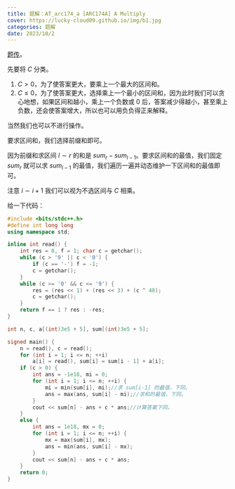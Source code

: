 ```yaml
---
title: 题解：AT_arc174_a [ARC174A] A Multiply
cover: https://lucky-cloud09.github.io/img/b1.jpg
categories: 题解
date: 2023/10/2
---
```



[题传](https://www.luogu.com.cn/problem/AT_arc174_a)。

先要将 $C$ 分类。

1. $C > 0$，为了使答案更大，要乘上一个最大的区间和。
1. $C \le 0$，为了使答案更大，选择乘上一个最小的区间和，因为此时我们可以贪心地想，如果区间和越小，乘上一个负数或 $0$ 后，答案减少得越小，甚至乘上负数，还会使答案增大，所以也可以用负负得正来解释。

当然我们也可以不进行操作。

要求区间和，我们选择前缀和即可。

因为前缀和求区间 $l \sim r$ 的和是 $sum_r - sum_{l - 1}$。要求区间和的最值，我们固定 $sum_r$ 就可以求 $sum_{l - 1}$ 的最值，我们遍历一遍并动态维护一下区间和的最值即可。

注意 $i \sim i + 1$ 我们可以视为不选区间与 $C$ 相乘。

给一下代码：

```cpp
#include <bits/stdc++.h>
#define int long long
using namespace std;

inline int read() {
	int res = 0, f = 1; char c = getchar();
	while (c > '9' || c < '0') {
		if (c == '-') f = -1;
		c = getchar();
	}
	while (c >= '0' && c <= '9') {
		res = (res << 1) + (res << 3) + (c ^ 48);
		c = getchar();
	}
	return f == 1 ? res : -res;
}

int n, c, a[(int)3e5 + 5], sum[(int)3e5 + 5];

signed main() {
	n = read(), c = read();
	for (int i = 1; i <= n; ++i) 
		a[i] = read(), sum[i] = sum[i - 1] + a[i];
	if (c > 0) {
		int ans = -1e18, mi = 0;
		for (int i = 1; i <= n; ++i) {
			mi = min(sum[i], mi);//求 sum[i-1] 的最值，下同。
			ans = max(ans, sum[i] - mi);//求和的最值，下同。
		}
		cout << sum[n] - ans + c * ans;//计算答案下同。
	}
	else {
		int ans = 1e18, mx = 0;
		for (int i = 1; i <= n; ++i) {
			mx = max(sum[i], mx);
			ans = min(ans, sum[i] - mx);
		}
		cout << sum[n] - ans + c * ans;
	}
	return 0;
}

```